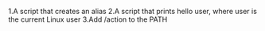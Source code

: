 1.A script that creates an alias
2.A script that prints hello user, where user is the current Linux user
3.Add /action to the PATH

